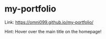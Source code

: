 # my-portfolio

Link: https://omni099.github.io/my-portfolio/

Hint: Hover over the main title on the homepage!
